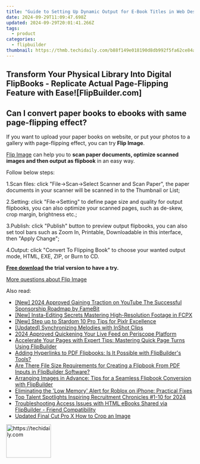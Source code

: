 ```yaml
---
title: "Guide to Setting Up Dynamic Output for E-Book Titles in Web Design with FlipBuilder: Tips on Keywords & Script Integration"
date: 2024-09-29T11:09:47.698Z
updated: 2024-09-29T20:01:41.266Z
tags:
  - product
categories:
  - flipbuilder
thumbnail: https://thmb.techidaily.com/b88f149e018190d8db992f5fa62ce84a76816eeb035902ad86368ed1da64a17e.jpg
---
```


## Transform Your Physical Library Into Digital FlipBooks - Replicate Actual Page-Flipping Feature with Ease![FlipBuilder.com]

## Can I convert paper books to ebooks with same page-flipping effect?

If you want to upload your paper books on website, or put your photos to a gallery with page-flipping effect, you can try **Flip Image**. 

[Flip Image](https://tools.techidaily.com/flipbuilder/products/) can help you to **scan paper documents, optimize scanned images and then output as flipbook** in an easy way.

Follow below steps:

1.Scan files: click "File->Scan->Select Scanner and Scan Paper", the paper documents in your scanner will be scanned in to the Thumbnail or List;

2.Setting: click "File->Setting" to define page size and quality for output flipbooks, you can also optimize your scanned pages, such as de-skew, crop margin, brightness etc.;

3.Publish: click "Publish" button to preview output flipbooks, you can also set tool bars such as Zoom In, Printable, Downloadable in this interface, then "Apply Change";

4.Output: click "Convert To Flipping Book" to choose your wanted output mode, HTML, EXE, ZIP, or Burn to CD.

**[Free download](https://tools.techidaily.com/flipbuilder/products/) the trial version to have a try.** 

[More questions about Flip Image](https://tools.techidaily.com/flipbuilder/products/)

<ins class="adsbygoogle"
     style="display:block"
     data-ad-format="autorelaxed"
     data-ad-client="ca-pub-7571918770474297"
     data-ad-slot="1223367746"></ins>

<ins class="adsbygoogle"
     style="display:block"
     data-ad-client="ca-pub-7571918770474297"
     data-ad-slot="8358498916"
     data-ad-format="auto"
     data-full-width-responsive="true"></ins>

<span class="atpl-alsoreadstyle">Also read:</span>
<div><ul>
<li><a href="https://youtube-lab.techidaily.com/024-approved-gaining-traction-on-youtube-the-successful-sponsorship-roadmap-by-famebit/"><u>[New] 2024 Approved Gaining Traction on YouTube The Successful Sponsorship Roadmap by FameBit</u></a></li>
<li><a href="https://instagram-videos.techidaily.com/new-insta-editing-secrets-mastering-high-resolution-footage-in-fcpx/"><u>[New] Insta-Editing Secrets Mastering High-Resolution Footage in FCPX</u></a></li>
<li><a href="https://extra-skills.techidaily.com/new-step-up-to-stardom-10-pro-tips-for-pixlr-excellence/"><u>[New] Step up to Stardom 10 Pro Tips for Pixlr Excellence</u></a></li>
<li><a href="https://some-guidance.techidaily.com/updated-synchronizing-melodies-with-inshot-clips/"><u>[Updated] Synchronizing Melodies with InShot Clips</u></a></li>
<li><a href="https://extra-guidance.techidaily.com/2024-approved-quickening-your-live-feed-on-periscope-platform/"><u>2024 Approved Quickening Your Live Feed on Periscope Platform</u></a></li>
<li><a href="https://win-net.techidaily.com/accelerate-your-pages-with-expert-tips-mastering-quick-page-turns-using-flipbuilder/"><u>Accelerate Your Pages with Expert Tips: Mastering Quick Page Turns Using FlipBuilder</u></a></li>
<li><a href="https://win-net.techidaily.com/adding-hyperlinks-to-pdf-flipbooks-is-it-possible-with-flipbuilders-tools/"><u>Adding Hyperlinks to PDF Flipbooks: Is It Possible with FlipBuilder's Tools?</u></a></li>
<li><a href="https://win-net.techidaily.com/are-there-file-size-requirements-for-creating-a-flipbook-from-pdf-inputs-in-flipbuilder-software/"><u>Are There File Size Requirements for Creating a Flipbook From PDF Inputs in FlipBuilder Software?</u></a></li>
<li><a href="https://win-net.techidaily.com/arranging-images-in-advance-tips-for-a-seamless-flipbook-conversion-with-flipbuilder/"><u>Arranging Images in Advance: Tips for a Seamless Flipbook Conversion with FlipBuilder</u></a></li>
<li><a href="https://fox-that.techidaily.com/eliminating-the-low-memory-alert-for-roblox-on-iphone-practical-fixes/"><u>Eliminating the 'Low Memory' Alert for Roblox on iPhone: Practical Fixes</u></a></li>
<li><a href="https://facebook-video-footage.techidaily.com/top-talent-spotlights-inspiring-recruitment-chronicles-1-10-for-2024/"><u>Top Talent Spotlights Inspiring Recruitment Chronicles #1-10 for 2024</u></a></li>
<li><a href="https://win-net.techidaily.com/troubleshooting-access-issues-with-html-ebooks-shared-via-flipbuilder-friend-compatibility/"><u>Troubleshooting Access Issues with HTML eBooks Shared via FlipBuilder - Friend Compatibility</u></a></li>
<li><a href="https://ai-vdieo-software.techidaily.com/updated-final-cut-pro-x-how-to-crop-an-image/"><u>Updated Final Cut Pro X How to Crop an Image</u></a></li>
</ul></div>

<!-- affiliate ads begin -->
<a href="https://bluettieu.pxf.io/c/5597632/2141680/17091" target="_top" id="2141680">
  <img src="//a.impactradius-go.com/display-ad/17091-2141680" border="0" alt="https://techidaily.com" width="120" height="90"/>
</a>
<img height="0" width="0" src="https://bluettieu.pxf.io/i/5597632/2141680/17091" style="position:absolute;visibility:hidden;" border="0" />
<!-- affiliate ads end -->

